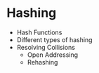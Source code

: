 # Hashing
- Hash Functions
- Different types of hashing
- Resolving Collisions
  - Open Addressing
  - Rehashing